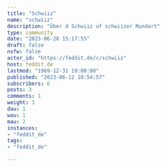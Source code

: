 ```yaml
---
title: "Schwiiz" 
name: "schwiiz"
description: "Über d Schwiiz uf schwiizer Mundart"
type: community
date: "2023-06-28 15:17:55"
draft: false
nsfw: false
actor_id: "https://feddit.de/c/schwiiz"
host: feddit.de
lastmod: "1969-12-31 19:00:00"
published: "2023-06-12 10:54:57"
subscribers: 6
posts: 3
comments: 1
weight: 3
dau: 1
wau: 1
mau: 2
instances:
- "feddit_de"
tags: 
- "feddit_de"

---
```


